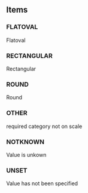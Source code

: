 

<!-- end of short definition -->
## Items

### FLATOVAL
Flatoval

### RECTANGULAR
Rectangular

### ROUND
Round

### OTHER
required category not on scale

### NOTKNOWN
Value is unkown

### UNSET
Value has not been specified
